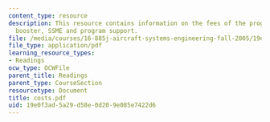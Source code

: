 ```yaml
---
content_type: resource
description: This resource contains information on the fees of the programs - orbiter,
  booster, SSME and program support.
file: /media/courses/16-885j-aircraft-systems-engineering-fall-2005/19e0f3ad5a29d58e0d209e085e7422d6_costs.pdf
file_type: application/pdf
learning_resource_types:
- Readings
ocw_type: OCWFile
parent_title: Readings
parent_type: CourseSection
resourcetype: Document
title: costs.pdf
uid: 19e0f3ad-5a29-d58e-0d20-9e085e7422d6
---
```

